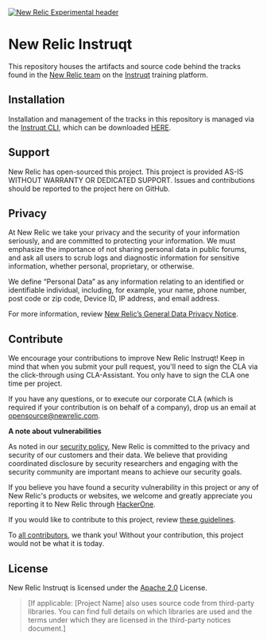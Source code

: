[![New Relic Experimental header](https://github.com/newrelic/opensource-website/raw/master/src/images/categories/Experimental.png)](https://opensource.newrelic.com/oss-category/#new-relic-experimental)

# New Relic Instruqt

This repository houses the artifacts and source code behind the tracks found in the [New Relic team](https://play.instruqt.com/newrelic#tracks) on the [Instruqt](https://instruqt.com/) training platform.

## Installation

Installation and management of the tracks in this repository is managed via the [Instruqt CLI](https://docs.instruqt.com/getting-started/software-development-kit-sdk), which can be downloaded [HERE](https://github.com/instruqt/cli/releases/latest).

## Support

New Relic has open-sourced this project. This project is provided AS-IS WITHOUT WARRANTY OR DEDICATED SUPPORT. Issues and contributions should be reported to the project here on GitHub.

## Privacy
At New Relic we take your privacy and the security of your information seriously, and are committed to protecting your information. We must emphasize the importance of not sharing personal data in public forums, and ask all users to scrub logs and diagnostic information for sensitive information, whether personal, proprietary, or otherwise.

We define “Personal Data” as any information relating to an identified or identifiable individual, including, for example, your name, phone number, post code or zip code, Device ID, IP address, and email address.

For more information, review [New Relic’s General Data Privacy Notice](https://newrelic.com/termsandconditions/privacy).

## Contribute

We encourage your contributions to improve New Relic Instruqt! Keep in mind that when you submit your pull request, you'll need to sign the CLA via the click-through using CLA-Assistant. You only have to sign the CLA one time per project.

If you have any questions, or to execute our corporate CLA (which is required if your contribution is on behalf of a company), drop us an email at opensource@newrelic.com.

**A note about vulnerabilities**

As noted in our [security policy](../../security/policy), New Relic is committed to the privacy and security of our customers and their data. We believe that providing coordinated disclosure by security researchers and engaging with the security community are important means to achieve our security goals.

If you believe you have found a security vulnerability in this project or any of New Relic's products or websites, we welcome and greatly appreciate you reporting it to New Relic through [HackerOne](https://hackerone.com/newrelic).

If you would like to contribute to this project, review [these guidelines](./CONTRIBUTING.md).

To [all contributors](https://github.com/newrelic-experimental/newrelic-instruqt/graphs/contributors), we thank you!  Without your contribution, this project would not be what it is today.

## License
New Relic Instruqt is licensed under the [Apache 2.0](http://apache.org/licenses/LICENSE-2.0.txt) License.
>[If applicable: [Project Name] also uses source code from third-party libraries. You can find full details on which libraries are used and the terms under which they are licensed in the third-party notices document.]